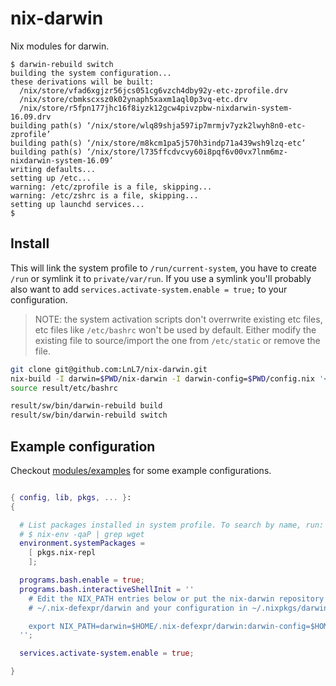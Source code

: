 # nix-darwin

Nix modules for darwin.

```
$ darwin-rebuild switch
building the system configuration...
these derivations will be built:
  /nix/store/vfad6xgjzr56jcs051cg6vzch4dby92y-etc-zprofile.drv
  /nix/store/cbmkscxsz0k02ynaph5xaxm1aql0p3vq-etc.drv
  /nix/store/r5fpn177jhc16f8iyzk12gcw4pivzpbw-nixdarwin-system-16.09.drv
building path(s) ‘/nix/store/wlq89shja597ip7mrmjv7yzk2lwyh8n0-etc-zprofile’
building path(s) ‘/nix/store/m8kcm1pa5j570h3indp71a439wsh9lzq-etc’
building path(s) ‘/nix/store/l735ffcdvcvy60i8pqf6v00vx7lnm6mz-nixdarwin-system-16.09’
writing defaults...
setting up /etc...
warning: /etc/zprofile is a file, skipping...
warning: /etc/zshrc is a file, skipping...
setting up launchd services...
$ 
```

## Install

This will link the system profile to `/run/current-system`, you have to create `/run` or symlink it to `private/var/run`.
If you use a symlink you'll probably also want to add `services.activate-system.enable = true;` to your configuration.

> NOTE: the system activation scripts don't overrwrite existing etc files, etc files like `/etc/bashrc` won't be used by default.
Either modify the existing file to source/import the one from `/etc/static` or remove the file.

```bash
git clone git@github.com:LnL7/nix-darwin.git
nix-build -I darwin=$PWD/nix-darwin -I darwin-config=$PWD/config.nix '<darwin>' -A system
source result/etc/bashrc

result/sw/bin/darwin-rebuild build
result/sw/bin/darwin-rebuild switch
```

## Example configuration

Checkout [modules/examples](https://github.com/LnL7/nix-darwin/tree/master/modules/examples) for some example configurations.
```nix

{ config, lib, pkgs, ... }:
{

  # List packages installed in system profile. To search by name, run:
  # $ nix-env -qaP | grep wget
  environment.systemPackages =
    [ pkgs.nix-repl
    ];

  programs.bash.enable = true;
  programs.bash.interactiveShellInit = ''
    # Edit the NIX_PATH entries below or put the nix-darwin repository in
    # ~/.nix-defexpr/darwin and your configuration in ~/.nixpkgs/darwin-config.nix

    export NIX_PATH=darwin=$HOME/.nix-defexpr/darwin:darwin-config=$HOME/.nixpkgs/darwin-config.nix:$NIX_PATH
  '';

  services.activate-system.enable = true;

}
```
